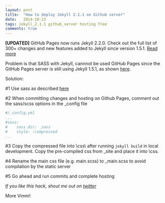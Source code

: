 ```yaml
---
layout: post
title:  "How to deploy Jekyll 2.1.1 on Github server"
date:   2014-10-23
tags: jekyll_2.1.1 github_server hosting free
comments: true
---
```

<strong>[UPDATED]</strong> GitHub Pages now runs Jekyll 2.2.0.
Check out the full list of 300+ changes and new features added to Jekyll since version 1.5.1.
[Read more](https://github.com/blog/1867-github-pages-now-runs-jekyll-2-2-0)

Problem is that SASS with Jekyll, cannnot be used GitHub Pages since the GitHub Pages server is still using Jekyll 1.5.1, as shown [here](https://pages.github.com/versions/).

Solution:

\#1 Use sass as described [here](http://jekyllrb.com/docs/assets/)

\#2 When committing changes and hosting on Github Pages, comment out the sass/scss options in the _config file

``` yaml
#/_config.yml
...
#sass:
#    sass_dir: _sass
#    style: :compressed
...
```
\#3 Copy the compressed file into \css\ after running `jekyll build` in local development. Copy the pre-compiled css from _site and place it into \css\.

\#4 Rename the main css file (e.g. main.scss) to _main.scss to avoid compilation by the static server

\#5 Go ahead and run commits and complete hosting

_If you like this hack, shout me out on [twitter](https://twitter.com/_nadjetey)_

More Vimm!
